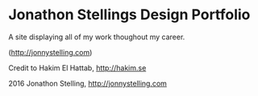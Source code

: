 # Jonathon Stellings Design Portfolio

A site displaying all of my work thoughout my career.

(http://jonnystelling.com)

Credit to Hakim El Hattab, http://hakim.se

2016 Jonathon Stelling, http://jonnystelling.com